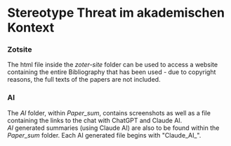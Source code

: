 # Stereotype Threat im akademischen Kontext

### Zotsite
The html file inside the *zoter-site* folder can be used to access a website containing the entire Bibliography that has been used - due to copyright reasons, the full texts of the papers are not included.

### AI  
The *AI* folder, within *Paper_sum*, contains screenshots as well as a file containing the links to the chat with ChatGPT and Claude AI.  
*AI* generated summaries (using Claude AI) are also to be found within the *Paper_sum* folder. Each AI generated file begins with "Claude_AI_".